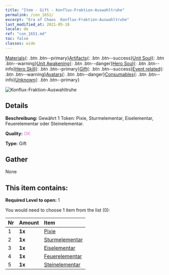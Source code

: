 ```yaml
---
title: "Item - Gift - Konflux-Fraktion-Auswahltruhe"
permalink: /con_1651/
excerpt: "Era of Chaos  Konflux-Fraktion-Auswahltruhe"
last_modified_at: 2021-05-18
locale: de
ref: "con_1651.md"
toc: false
classes: wide
---
```

 [Materials](/ItemsDE/){: .btn .btn--primary}[Artifacts](/ItemsDE/Artifacts/){: .btn .btn--success}[Unit Soul](/ItemsDE/UnitSoul/){: .btn .btn--warning}[Unit Awakening](/ItemsDE/UnitAwakening/){: .btn .btn--danger}[Hero Soul](/ItemsDE/HeroSoul/){: .btn .btn--info}[Hero Skill](/ItemsDE/HeroSkill/){: .btn .btn--primary}[Gift](/ItemsDE/Gift/){: .btn .btn--success}[Event related](/ItemsDE/Events/){: .btn .btn--warning}[Avatars](/ItemsDE/Avatars/){: .btn .btn--danger}[Consumables](/ItemsDE/Consumables/){: .btn .btn--info}[Unknown](/ItemsDE/Unknown/){: .btn .btn--primary}

 ![Konflux-Fraktion-Auswahltruhe](/images/t/i_907267.png)

## Details
 **Beschreibung:** Gewährt 1 Token: Pixie, Sturmelementar, Eiselementar, Feuerelementar oder Steinelementar.

 **Quality:** <span style="color: #DA70D6">OK</span>

 **Type:** Gift

## Gather

  None

## This item contains:

 **Required Level to open:** 1

 You would need to choose 1 item from the list (0):

  | Nr | Amount |     Item    |
  |:---|:-------|:------------|
  | 1 |  **1x** | [Pixie](/ItemsDE/unt_262/) |  | 
  | 2 |  **1x** | [Sturmelementar](/ItemsDE/unt_263/) |  | 
  | 3 |  **1x** | [Eiselementar](/ItemsDE/unt_264/) |  | 
  | 4 |  **1x** | [Feuerelementar](/ItemsDE/unt_265/) |  | 
  | 5 |  **1x** | [Steinelementar](/ItemsDE/unt_266/) |  | 
